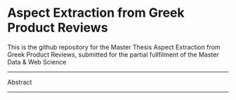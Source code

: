 # Aspect Extraction from Greek Product Reviews

This is the github repository for the Master Thesis Aspect Extraction from Greek Product Reviews, submitted for the partial fullfilment of the Master Data & Web Science

----------------------------------------------------
Abstract

----------------------------------------------------
